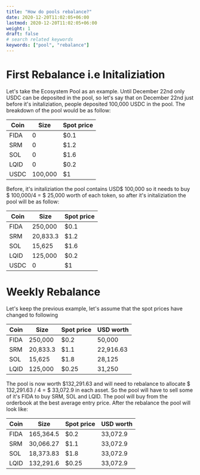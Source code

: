 ```yaml
---
title: "How do pools rebalance?"
date: 2020-12-20T11:02:05+06:00
lastmod: 2020-12-20T11:02:05+06:00
weight: 1
draft: false
# search related keywords
keywords: ["pool", "rebalance"]
---
```


# First Rebalance i.e Initaliziation

Let's take the Ecosystem Pool as an example. Until December 22nd only USDC can be deposited in the pool, so let's say that on December 22nd just before it's initaliziation, people deposited 100,000 USDC in the pool. The breakdown of the pool would be as follow:

| Coin | Size    | Spot price |
| ---- | ------- | ---------- |
| FIDA | 0       | \$0.1      |
| SRM  | 0       | \$1.2      |
| SOL  | 0       | \$1.6      |
| LQID | 0       | \$0.2      |
| USDC | 100,000 | \$1        |

Before, it's initaliziation the pool contains USD$ 100,000 so it needs to buy $ 100,000/4 = \$ 25,000 worth of each token, so after it's initaliziation the pool will be as follow:

| Coin | Size     | Spot price |
| ---- | -------- | ---------- |
| FIDA | 250,000  | \$0.1      |
| SRM  | 20,833.3 | \$1.2      |
| SOL  | 15,625   | \$1.6      |
| LQID | 125,000  | \$0.2      |
| USDC | 0        | \$1        |

# Weekly Rebalance

Let's keep the previous example, let's assume that the spot prices have changed to following

| Coin | Size     | Spot price | USD worth |
| ---- | -------- | ---------- | --------- |
| FIDA | 250,000  | \$0.2      | 50,000    |
| SRM  | 20,833.3 | \$1.1      | 22,916.63 |
| SOL  | 15,625   | \$1.8      | 28,125    |
| LQID | 125,000  | \$0.25     | 31,250    |

The pool is now worth \$132,291.63 and will need to rebalance to allocate \$ 132,291.63 / 4 = \$ 33,072.9 in each asset. So the pool will have to sell some of it's FIDA to buy SRM, SOL and LQID. The pool will buy from the orderbook at the best average entry price. After the rebalance the pool will look like:

| Coin | Size      | Spot price | USD worth |
| ---- | --------- | ---------- | --------- |
| FIDA | 165,364.5 | \$0.2      | 33,072.9  |
| SRM  | 30,066.27 | \$1.1      | 33,072.9  |
| SOL  | 18,373.83 | \$1.8      | 33,072.9  |
| LQID | 132,291.6 | \$0.25     | 33,072.9  |
